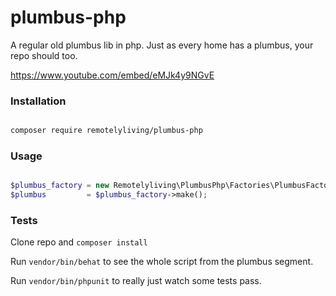 # plumbus-php
A regular old plumbus lib in php. Just as every home has a plumbus, your repo should too.

https://www.youtube.com/embed/eMJk4y9NGvE

### Installation

```bash

composer require remotelyliving/plumbus-php
```

### Usage

```php

$plumbus_factory = new Remotelyliving\PlumbusPhp\Factories\PlumbusFactory();
$plumbus         = $plumbus_factory->make();
```

### Tests

Clone repo and `composer install`

Run `vendor/bin/behat` to see the whole script from the plumbus segment.

Run `vendor/bin/phpunit` to really just watch some tests pass.


